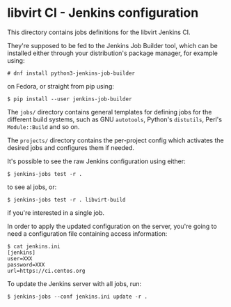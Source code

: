 libvirt CI - Jenkins configuration
==================================

This directory contains jobs definitions for the libvirt Jenkins CI.

They're supposed to be fed to the Jenkins Job Builder tool, which can
be installed either through your distribution's package manager, for
example using:

    # dnf install python3-jenkins-job-builder

on Fedora, or straight from pip using:

    $ pip install --user jenkins-job-builder

The `jobs/` directory contains general templates for defining jobs
for the different build systems, such as GNU `autotools`, Python's
`distutils`, Perl's `Module::Build` and so on.

The `projects/` directory contains the per-project config which
activates the desired jobs and configures them if needed.

It's possible to see the raw Jenkins configuration using either:

    $ jenkins-jobs test -r .

to see al jobs, or:

    $ jenkins-jobs test -r . libvirt-build

if you're interested in a single job.

In order to apply the updated configuration on the server, you're
going to need a configuration file containing access information:

    $ cat jenkins.ini
    [jenkins]
    user=XXX
    password=XXX
    url=https://ci.centos.org

To update the Jenkins server with all jobs, run:

    $ jenkins-jobs --conf jenkins.ini update -r .
